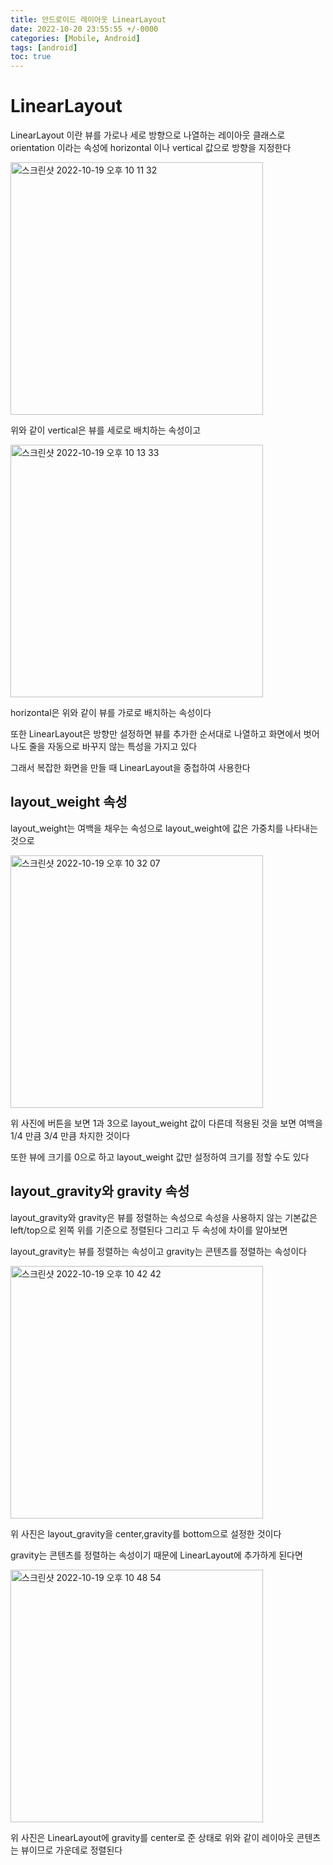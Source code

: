 ```yaml
---
title: 안드로이드 레이아웃 LinearLayout
date: 2022-10-20 23:55:55 +/-0000
categories: [Mobile, Android]
tags: [android]
toc: true
---
```


# LinearLayout

LinearLayout 이란 뷰를 가로나 세로 방향으로 나열하는 레이아웃 클래스로
orientation 이라는 속성에 horizontal 이나 vertical 값으로 방향을 지정한다

<img width="404" alt="스크린샷 2022-10-19 오후 10 11 32" src="https://user-images.githubusercontent.com/102157871/196704123-b5bc0f98-2d40-42be-81f4-2ded4b2e2458.png">

위와 같이 vertical은 뷰를 세로로 배치하는 속성이고 


<img width="404" alt="스크린샷 2022-10-19 오후 10 13 33" src="https://user-images.githubusercontent.com/102157871/196704127-be7b70c4-123f-466f-a0be-c2d428c527dc.png">


horizontal은 위와 같이 뷰를 가로로 배치하는 속성이다

또한 LinearLayout은 방향만 설정하면 뷰를 추가한 순서대로 나열하고
화면에서 벗어나도 줄을 자동으로 바꾸지 않는 특성을 가지고 있다


그래서 복잡한 화면을 만들 때 LinearLayout을 중첩하여 사용한다

## layout_weight 속성

layout_weight는 여백을 채우는 속성으로 layout_weight에 값은 가중치를 나타내는 것으로

<img width="404" alt="스크린샷 2022-10-19 오후 10 32 07" src="https://user-images.githubusercontent.com/102157871/196705866-38fc0ce0-3998-44f6-a1cf-5ef6fb1dfdc2.png">

위 사진에 버튼을 보면 1과 3으로 layout_weight 값이 다른데 적용된 것을 보면
여백을 1/4 만큼 3/4 만큼 차지한 것이다

또한 뷰에 크기를 0으로 하고 layout_weight 값만 설정하여 크기를 정할 수도 있다

## layout_gravity와 gravity 속성

layout_gravity와 gravity은 뷰를 정렬하는 속성으로 속성을 사용하지 않는 기본값은
left/top으로 왼쪽 위를 기준으로 정렬된다 그리고 두 속성에 차이를 알아보면

layout_gravity는 뷰를 정렬하는 속성이고 gravity는
콘텐츠를 정렬하는 속성이다

<img width="404" alt="스크린샷 2022-10-19 오후 10 42 42" src="https://user-images.githubusercontent.com/102157871/196708396-ec483609-769c-495d-a660-1dfb1ae6d557.png">

위 사진은 layout_gravity을 center,gravity를 bottom으로
설정한 것이다

gravity는 콘텐츠를 정렬하는 속성이기 때문에 LinearLayout에 추가하게 된다면

<img width="404" alt="스크린샷 2022-10-19 오후 10 48 54" src="https://user-images.githubusercontent.com/102157871/196709851-6f5a2ab2-2ad8-4f0e-b5be-e13886da6810.png">

위 사진은 LinearLayout에 gravity를 center로 준 상태로
위와 같이 레이아웃 콘텐츠는 뷰이므로 가운데로 정렬된다